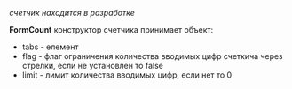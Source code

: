 *счетчик находится в разработке*

**FormCount**
 конструктор счетчика принимает объект:
- tabs - елемент
- flag - флаг ограничения количества вводимых цифр счеткича через стрелки, если не установлен то false
- limit - лимит количества вводимых цифр, если нет то 0